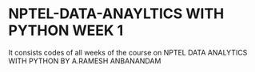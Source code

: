 # NPTEL-DATA-ANAYLTICS WITH PYTHON WEEK 1
It consists codes of all weeks of the course on NPTEL DATA ANALYTICS WITH PYTHON BY A.RAMESH ANBANANDAM
